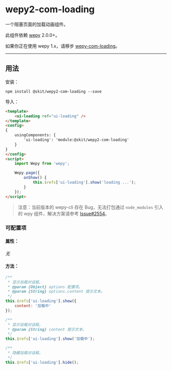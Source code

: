 # wepy2-com-loading

一个阻塞页面的加载动画组件。

此组件依赖 [wepy](https://github.com/Tencent/wepy) 2.0.0+。

如果你正在使用 wepy 1.x，请移步 [wepy-com-loading](https://github.com/fudiwei/wepy-com-loading)。

---

## 用法

安装：

``` shell
npm install @skit/wepy2-com-loading --save
```

导入：

``` html
<template>
    <ui-loading ref="ui-loading" />
</template>
<config>
{
    usingComponents: {
        'ui-loading': 'module:@skit/wepy2-com-loading'
    }
}
</config>
<script>
    import Wepy from 'wepy';

    Wepy.page({
        onShow() {
            this.$refs['ui-loading'].show('loading ...');
        }
    });
</script>
```

> 注意：当前版本的 wepy-cli 存在 Bug，无法打包通过 `node_modules` 引入的 wpy 组件，解决方案请参考 [Issue#2554](https://github.com/Tencent/wepy/issues/2554)。

### 可配置项

#### 属性：

*无*

#### 方法：

``` javascript
/**
 * 显示加载对话框。
 * @param {Object} options 配置项。
 * @param {String} options.content 提示文本。
 */
this.$refs['ui-loading'].show({
    content: '加载中'
});

/**
 * 显示加载对话框。
 * @param {String} content 提示文本。
 */
this.$refs['ui-loading'].show('加载中');

/**
 * 隐藏加载对话框。
 */
this.$refs['ui-loading'].hide();
```
